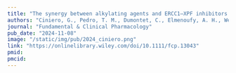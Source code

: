 ```yaml
---
title: "The synergy between alkylating agents and ERCC1–XPF inhibitors is p53 dependent"
authors: "Ciniero, G., Pedro, T. M., Dumontet, C., Elmenoufy, A. H., West, F. G., Weinfeld, M., **Gentile, F.**, Tuszynski, J. A., Cros-Perrial, E., Jordheim, L. P."
journal: "Fundamental & Clinical Pharmacology"
pub_date: "2024-11-08"
image: "/static/img/pub/2024_ciniero.png"
link: "https://onlinelibrary.wiley.com/doi/10.1111/fcp.13043"
pmid: 
pmcid: 
---
```


